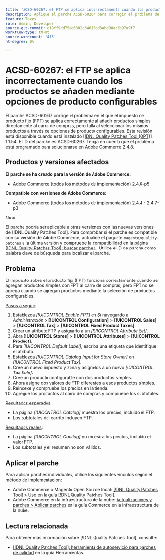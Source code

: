 ```yaml
---
title: 'ACSD-60267: el FTP se aplica incorrectamente cuando los productos se añaden mediante opciones de producto configurables'
description: Aplique el parche ACSD-60267 para corregir el problema de Adobe Commerce donde el impuesto de producto fijo (FPT) se aplica correctamente al añadir productos simples directamente al carro de compras, pero falla al seleccionar los mismos productos a través de opciones de producto configurables.
feature: Taxes
role: Admin, Developer
source-git-commit: c18ff9dd75ec6002c6461fcd3abd98ac8b97a9f7
workflow-type: tm+mt
source-wordcount: '415'
ht-degree: 0%

---
```


# ACSD-60267: el FTP se aplica incorrectamente cuando los productos se añaden mediante opciones de producto configurables

El parche ACSD-60267 corrige el problema en el que el impuesto de producto fijo (FPT) se aplica correctamente al añadir productos simples directamente al carro de compras, pero falla al seleccionar los mismos productos a través de opciones de producto configurables. Esta revisión está disponible cuando está instalado [[!DNL Quality Patches Tool (QPT)]](https://experienceleague.adobe.com/docs/commerce-operations/tools/quality-patches-tool/usage.html) 1.1.54. El ID del parche es ACSD-60267. Tenga en cuenta que el problema está programado para solucionarse en Adobe Commerce 2.4.8.

## Productos y versiones afectados

**El parche se ha creado para la versión de Adobe Commerce:**

* Adobe Commerce (todos los métodos de implementación) 2.4.6-p5

**Compatible con versiones de Adobe Commerce:**

* Adobe Commerce (todos los métodos de implementación) 2.4.4 - 2.4.7-p3

>[!NOTE]
>
>El parche podría ser aplicable a otras versiones con las nuevas versiones de [!DNL Quality Patches Tool]. Para comprobar si el parche es compatible con su versión de Adobe Commerce, actualice el paquete `magento/quality-patches` a la última versión y compruebe la compatibilidad en la página [[!DNL Quality Patches Tool]: buscar parches ](https://experienceleague.adobe.com/tools/commerce-quality-patches/index.html). Utilice el ID de parche como palabra clave de búsqueda para localizar el parche.

## Problema

El impuesto sobre el producto fijo (FPT) funciona correctamente cuando se agregan productos simples con FPT al carro de compras, pero FPT no se agrega cuando se agregan productos mediante la selección de productos configurables.

<u>Pasos a seguir</u>:

1. Establezca *[!UICONTROL Enable FPT]* en *Sí* navegando a *Administración* > **[!UICONTROL Configuration]** > **[!UICONTROL Sales]** > **[!UICONTROL Tax]** > **[!UICONTROL Fixed Product Taxes]**.
1. Crear un atributo FTP y asignarlo a un *[!UICONTROL Attribute Set]*.
1. Abra **[!UICONTROL Stores]** > **[!UICONTROL Attributes]** > **[!UICONTROL Product]**.
1. Para *[!UICONTROL Default Label]*, escriba una etiqueta que identifique el atributo.
1. Establezca *[!UICONTROL Catalog Input for Store Owner]* en *[!UICONTROL Fixed Product Tax]*.
1. Cree un nuevo impuesto y zona y asígnelos a un nuevo *[!UICONTROL Tax Rule]*.
1. Cree un producto configurable con dos productos simples.
1. Ahora asigne dos valores de FTP diferentes a esos productos simples.
1. Reindexe y compruebe los precios en la tienda.
1. Agregue los productos al carro de compras y compruebe los subtotales.

<u>Resultados esperados</u>:

* La página *[!UICONTROL Catalog]* muestra los precios, incluido el FTP.
* Los subtotales del carrito incluyen FTP.

<u>Resultados reales</u>:

* La página *[!UICONTROL Catalog]* no muestra los precios, incluido el valor FTP.
* Los subtotales y el resumen no son válidos.

## Aplicar el parche

Para aplicar parches individuales, utilice los siguientes vínculos según el método de implementación:

* Adobe Commerce o Magento Open Source local: [[!DNL Quality Patches Tool] > Uso](/help/tools/quality-patches-tool/usage.md) en la guía [!DNL Quality Patches Tool].
* Adobe Commerce en la infraestructura de la nube: [Actualizaciones y parches > Aplicar parches](https://experienceleague.adobe.com/docs/commerce-cloud-service/user-guide/develop/upgrade/apply-patches.html) en la guía Commerce en la infraestructura de la nube.

## Lectura relacionada

Para obtener más información sobre [!DNL Quality Patches Tool], consulte:

* [[!DNL Quality Patches Tool]: herramienta de autoservicio para parches de calidad](/help/tools/quality-patches-tool/quality-patches-tool-to-self-serve-quality-patches.md) en la guía Herramientas.

